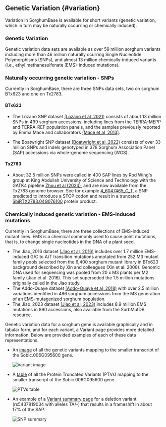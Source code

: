 ## Genetic Variation {#variation}

Variation in SorghumBase is available for short variants (genetic variation, which in turn may be naturally occurring or chemically induced).


### Genetic Variation

Genetic variation data sets are available as over 59 million sorghum variants including more than 46 million naturally ocurring Single Nucleotide Polymorphisms (SNPs), and almost 13 million chemically-induced variants (i.e., ethyl methanesulfonate (EMS)-induced mutations).

### Naturally occurring genetic variation - SNPs

Currently in SorghumBase, there are three SNPs data sets, two on sorghum BTx623 and one on Tx2783.

#### BTx623

- The Lozano SNP dataset [(Lozano et al, 2021)](https://www.sorghumbase.org/paper/comparative-evolutionary-genetics-of-deleterious-load-in-sorghum-and-maize) consists of about 13 million SNPs in 499 sorghum accessions, including lines from the TERRA-MEPP and TERRA-REF population panels, and the samples previously reported by Emma Mace and collaborators [(Mace et al, 2013)](https://www.sorghumbase.org/paper/21275).

- The Boatwright SNP dataset [(Boatwright et al, 2022)](https://www.sorghumbase.org/paper/20741) consists of over 33 million SNPs and indels genotyped in 378 Sorghum Association Panel (SAP) accessions via whole-genome sequencing (WGS).

#### Tx2783

- About 32.5 million SNPs were called in 400 SAP lines by Rod Wing's group at King Abdullah University of Science and Technology with the GATK4 pipeline [Zhou et al (2024)](https://www.sorghumbase.org/paper/23243), and are now available from the Tx2783 genome browser. See for example [4_6047465_C_T](https://ensembl.sorghumbase.org/Sorghum_tx2783pac/Variation/Sample?db=core;r=4:6046965-6047965;v=4_6047465_C_T;vdb=variation;vf=11387812), a SNP predicted to introduce a STOP codon and result in a truncated [SbiRTX2783.04G076100](https://ensembl.sorghumbase.org/Sorghum_tx2783pac/Gene/Summary?db=core;g=SbiRTX2783.04G076100;r=4:6046424-6048133;t=SbiRTX2783.04G076100.1;v=4_6047465_C_T;vdb=variation;vf=11387812) protein product.


### Chemically induced genetic variation -  EMS-induced mutations
Currently in SorghumBase, there are three collections of EMS-induced mutant lines. EMS is a chemical commonly used to cause point mutations, that is, to change single nucleotides in the DNA of a plant seed.

- The Jiao_2016 dataset [(Jiao et al, 2016)](https://www.sorghumbase.org/paper/21276) includes over 1.7 million EMS-induced G/C to A/T transition mutations annotated from 252 M3 mutant family pools selected from the 6,400 sorghum mutant library in BTx623 background described by Xin and colleagues (Xin et al. 2008). Genomic DNA used for sequencing was pooled from 20 x M3 plants per M2 family (Jiao et al. 2016). This set superseded the 1.5 million mutations originally called in the Jiao study.
- The Addo-Quaye dataset [(Addo-Quaye et al, 2018)](https://www.sorghumbase.org/paper/19942) with over 2.5 million variations identified in 486 sorghum accessions from the M3 generation of an EMS-mutagenized sorghum population.
- The Jiao_2023 dataset [(Jiao et al, 2023)](https://www.sorghumbase.org/paper/23165) includes 8.9 million EMS mutations in 890 accessions, also available from the SorbMutDB resource.

Genetic variation data for a sorghum gene is available graphically and in tabular form, and for each variant, a Variant page provides more detailed information. Below are provided examples of each of these data representations.

- An [image](https://ensembl.sorghumbase.org/Sorghum_bicolor/Transcript/Variation_Transcript/Image?db=core;g=SORBI_3006G095600;r=6:46566240-46571064;t=SORBI_3006G095600.2;v=tmp_3_61561138_G_A;vdb=variation;vf=3821694) of all the genetic variants mapping to the smaller transcript of the Sobic.006G095600 gene.

  ![Variant image](images/variation_image.png)

- A [table](https://ensembl.sorghumbase.org/Sorghum_bicolor/Transcript/Variation_Transcript/Table?db=core;g=SORBI_3006G095600;r=6:46566240-46571064;t=SORBI_3006G095600.2;v=tmp_3_61561138_G_A;vdb=variation;vf=3821694) of all the Protein Truncated Variants (PTVs) mapping to the smaller transcript of the Sobic.006G095600 gene.

  ![PTVs table](images/variation_table_ptvs.png)
  
- An example of a [Variant summary page](https://ensembl.sorghumbase.org/Sorghum_bicolor/Variation/Explore?db=core;g=SORBI_3006G095600;r=6:46566240-46571064;t=SORBI_3006G095600.2;v=rs5437819034;vdb=variation;vf=47523480)
  for a deletion variant (rs5437819034 with alleles TA/-) that results in a frameshift in about 17% of the SAP.

  ![SNP summary](images/snp_summary.png)

